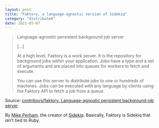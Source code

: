 ```yaml
---
layout: post
title: "Faktory, a language-agnostic version of Sidekiq"
category: "distributed"
date: 2021-05-07
---
```


> Language-agnostic persistent background job server
>
> [...]
>
> At a high level, Faktory is a work server. It is the repository for background jobs within your application. Jobs have a type and a set of arguments and are placed into queues for workers to fetch and execute.
>
> You can use this server to distribute jobs to one or hundreds of machines. Jobs can be executed with any language by clients using the Faktory API to fetch a job from a queue.

Source: [contribsys/faktory: Language-agnostic persistent background job server](https://github.com/contribsys/faktory)

By [Mike Perham](https://github.com/mperham), the creator of [Sidekiq](https://github.com/mperham/sidekiq).  Basically, Faktory is Sidekiq that isn't tied to Ruby.
